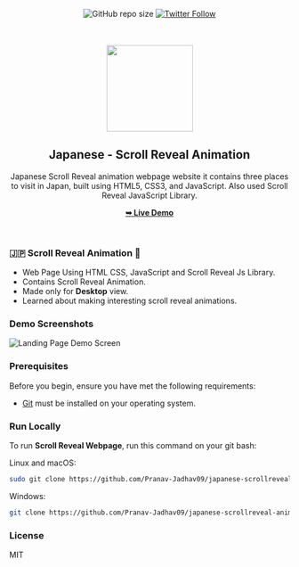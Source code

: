 <div align="center">

![GitHub repo size](https://img.shields.io/github/repo-size/Pranav-Jadhav09/japanese-scrollreveal-animation)
[![Twitter Follow](https://img.shields.io/twitter/follow/Pranav_Jadhav09?style=social)](https://twitter.com/Pranav_Jadhav09)

<!-- [![Hashnode Badge](https://img.shields.io/badge/Read_Blog-2962FF?style=social&logo=hashnode&logoColor=blue)](https://thejrpranav09.hashnode.dev/building-an-engaging-facebook-landing-page-a-web-development-odyssey) -->
<br />
<br />

 <img src="https://thumbs.dreamstime.com/b/vector-greeting-welcome-to-japan-cute-style-cartoon-greeting-welcome-to-japan-cute-style-cartoon-110888333.jpg" width="155px">

<h2 align="center">Japanese - Scroll Reveal Animation</h2>
Japanese Scroll Reveal animation webpage website it contains three places to visit in Japan, built using HTML5, CSS3, and JavaScript. Also used Scroll Reveal JavaScript Library.

<a href="https://pranav-jadhav09.github.io/japanese-scrollreveal-animation/"><strong>➥ Live Demo</strong></a>

</div>

<br />

### 🇯🇵 Scroll Reveal Animation 🏯

- Web Page Using HTML CSS, JavaScript and Scroll Reveal Js Library.
- Contains Scroll Reveal Animation.
- Made only for **Desktop** view.
- Learned about making interesting scroll reveal animations.

### Demo Screenshots

![Landing Page Demo Screen](./assets/images/desktop.png "Demo Screen")

### Prerequisites

Before you begin, ensure you have met the following requirements:

- [Git](https://git-scm.com/downloads "Download Git") must be installed on your operating system.

### Run Locally

To run **Scroll Reveal Webpage**, run this command on your git bash:

Linux and macOS:

```bash
sudo git clone https://github.com/Pranav-Jadhav09/japanese-scrollreveal-animation.git
```

Windows:

```bash
git clone https://github.com/Pranav-Jadhav09/japanese-scrollreveal-animation.git
```

### License

MIT
